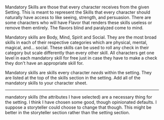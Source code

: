 Mandatory Skills are those that every character receives from the given Setting. This is meant to represent the Skills that every character should naturally have access to like seeing, strength, and persuasion. There are some characters who will have Flavor that renders these skills useless or remove them entirely. The flavors blind and paralyzed come to mind.

Mandatory skills are Body, Mind, Spirit and Social. They are the most broad skills in each of their respective categories which are physical, mental, magical, and... social. These skills can be used to roll any check in their category but scale differently than every other skill. All characters get one level in each mandatory skill for free just in case they have to make a check they don't have an appropriate skill for.

Mandatory skills are skills every character _needs_ within the setting. They are listed at the top of the skills section in the setting. Add all of the mandatory skills to your character sheet. 

---

mandatory skills (the attributes I have selected) are a necessary thing for the setting. I think I have chosen some good, though opinionated defaults. I suppose a storyteller could choose to change that though. This might be better in the storyteller section rather than the setting section.